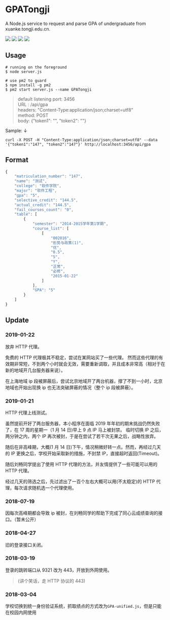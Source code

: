 # GPATongji
A Node.js service to request and parse GPA of undergraduate from xuanke.tongji.edu.cn.

![](https://img.shields.io/badge/cheerio-need-brightgreen.svg)
![](https://img.shields.io/badge/iconv--lite-need-brightgreen.svg)
![](https://img.shields.io/badge/request-need-brightgreen.svg)
![](https://img.shields.io/badge/request--promise--native-need-brightgreen.svg)

## Usage

```shell
# running on the foreground
$ node server.js

# use pm2 to guard
$ npm install -g pm2
$ pm2 start server.js --name GPATongji
```

> default listening port: 3456    
> URL : /api/gpa    
> headers: "Content-Type:application/json;charset=utf8"    
> method: POST    
> body: {"token1": "", "token2": ""}    


Sample: ↓

```shell
curl -X POST -H "Content-Type:application/json;charset=utf8" --data '{"token1":"147", "token2":"147"}' http://localhost:3456/api/gpa
```

## Format

```javascript
{
    "matriculation_number": "147",
    "name": "测试",
    "college": "软件学院",
    "major": "软件工程",
    "gpa": "5",
    "selective_credit": "144.5",
    "actual_credit": "144.5",
    "fail_courses_count": "0",
    "table": [
        {
            "semester": "2014-2015学年第1学期",
            "course_list": [
                [
                    "002016",
                    "形势与政策(1)",
                    "优",
                    "0.5",
                    "5",
                    "Y",
                    "正常",
                    "必修",
                    "2015-01-22"
                ]
            ],
            "GPA": "5"
        }
    ]
}
```

## Update

### 2019-01-22

放弃 HTTP 代理。

免费的 HTTP 代理极其不稳定，尝试在某网站买了一些代理。
然而这些代理的有效期非常短，不到两个小时就会无效，需要重新调取，并且成本非常高（相对于在新的地域开几台服务器来说）。

在上海地域 ip 段被屏蔽后，尝试北京地域开了两台机器，撑了不到一小时，北京地域也开始出现换 ip 也无法突破屏蔽的情况（整个 ip 段被屏蔽）。


### 2019-01-21

HTTP 代理上线测试。

虽然提前开好了两台服务器，本小程序在面临 2019 年年初的期末挑战仍然失败了，在 17 周的星期一（1 月 14 日)早上 9 点 IP 马上被封禁。
临时切换 IP 之后，两分钟之内，两个 IP 再次被封，于是在尝试了若干次无果之后，战略性放弃。

随后在非高峰期，大概(1 月 14 日)下午，情况稍微好转一点。然而，再经过几天的 IP 更换之后，学校开始采取新的措施，不封禁 IP，直接超时返回(Timeout)。

随后刘畅同学提出了使用 HTTP 代理的方法，并友情提供了一些可能可以用的 HTTP 代理。

经过几天的筛选之后，先过滤出了一百个左右大概可以用(不太稳定)的 HTTP 代理，每次请求随机选一个代理使用。

### 2018-07-19

因每次高峰期都会导致 ip 被封，在刘畅同学的帮助下完成了同心云成绩查询的接口。（暂未公开）

### 2018-04-27

旧的登录接口关闭。

### 2018-03-19

登录的跳转端口从 9321 改为 443，开放到外网使用。

> (讲个笑话，走 HTTP 协议的 443)

### 2018-03-04

学校切换到统一身份验证系统，抓取绩点的方式改为``GPA-unified.js``，但是只能在校园内网使用
